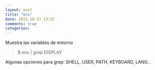 ```yaml
---
layout: post
title: "env"
date: 2013-10-27 13:52
comments: true
categories: 
---
```

Muestra las variables de entorno 

>$ env | grep DISPLAY

Algunas opciones para grep: SHELL, USER, PATH, KEYBOARD, LANG..

